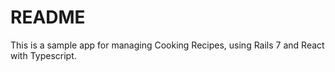 # README

This is a sample app for managing Cooking Recipes, using Rails 7 and React with Typescript.
